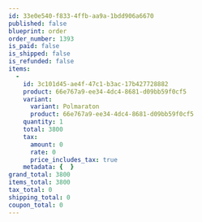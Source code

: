 ```yaml
---
id: 33e0e540-f833-4ffb-aa9a-1bdd906a6670
published: false
blueprint: order
order_number: 1393
is_paid: false
is_shipped: false
is_refunded: false
items:
  -
    id: 3c101d45-ae4f-47c1-b3ac-17b427728882
    product: 66e767a9-ee34-4dc4-8681-d09bb59f0cf5
    variant:
      variant: Polmaraton
      product: 66e767a9-ee34-4dc4-8681-d09bb59f0cf5
    quantity: 1
    total: 3800
    tax:
      amount: 0
      rate: 0
      price_includes_tax: true
    metadata: {  }
grand_total: 3800
items_total: 3800
tax_total: 0
shipping_total: 0
coupon_total: 0
---
```

